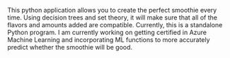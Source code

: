 This python application allows you to create the perfect smoothie every time. Using decision trees and set theory, it will make sure that all of the flavors and amounts added are compatible. Currently, this is a standalone Python program. I am currently working on getting certified in Azure Machine Learning and incorporating ML functions to more accurately predict whether the smoothie will be good.
